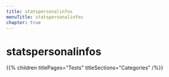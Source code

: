 ```yaml
---
title: statspersonalinfos
menuTitle: statspersonalinfos
chapter: true
---
```


# statspersonalinfos

{{% children titlePages="Tests" titleSections="Categories" /%}}

